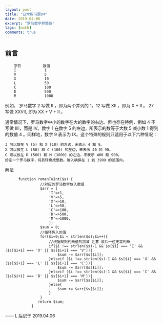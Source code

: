 ```yaml
---
layout: post
title: "日常练习题04"
date: 2019-04-06
excerpt: "罗马数字转整数"
tags: [math]
comments: true
---
```


## 前言
        字符          数值
        I             1
        V             5
        X             10
        L             50
        C             100
        D             500
        M             1000
例如， 罗马数字 2 写做 II ，即为两个并列的 1。12 写做 XII ，即为 X + II 。 27 写做  XXVII, 即为 XX + V + II 。

通常情况下，罗马数字中小的数字在大的数字的右边。但也存在特例，例如 4 不写做 IIII，而是 IV。数字 1 在数字 5 的左边，所表示的数等于大数 5 减小数 1 得到的数值 4 。同样地，数字 9 表示为 IX。这个特殊的规则只适用于以下六种情况：

    I 可以放在 V (5) 和 X (10) 的左边，来表示 4 和 9。
    X 可以放在 L (50) 和 C (100) 的左边，来表示 40 和 90。 
    C 可以放在 D (500) 和 M (1000) 的左边，来表示 400 和 900。
    给定一个罗马数字，将其转换成整数。输入确保在 1 到 3999 的范围内。

<p id = "build"></p>

解法

          function romanToInt($s) {
                    //对应的罗马数字放入数组
                    $arr = [
                        'I'=>1,
                        'V'=>5,
                        'X'=>10,
                        'L'=>50,
                        'C'=>100,
                        'D'=>500,
                        'M'=>1000,
                        ];
                    $sum = 0;
                    //循环传入的值
                    for($i=0;$i < strlen($s);$i++){
                        //根据规则判断值的加减 注意 最后一位无需判断
                        if($i !== strlen($s)-1 && $s[$i] === 'I' && ($s[$i+1] === 'X' || $s[$i+1] === 'V')){
                            $sum -= $arr[$s[$i]];
                        }elseif ($i !== strlen($s)-1 && $s[$i] === 'X' && ($s[$i+1] === 'L' || $s[$i+1] === 'C')){
                            $sum -= $arr[$s[$i]];
                        }elseif ($i !== strlen($s)-1 && $s[$i] === 'C' && ($s[$i+1] === 'D' || $s[$i+1] === 'M')){
                            $sum -= $arr[$s[$i]];
                        }else{
                            $sum += $arr[$s[$i]];
                        }
                    }
                   return $sum;
                }
—— L 后记于 2019.04.06


